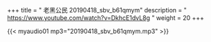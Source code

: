+++
title = " 老黑公民 20190418_sbv_b61qmym"
description = " https://www.youtube.com/watch?v=DkhcE1dvL8g "
weight = 20
+++


{{< myaudio01 mp3="20190418_sbv_b61qmym.mp3" >}}

